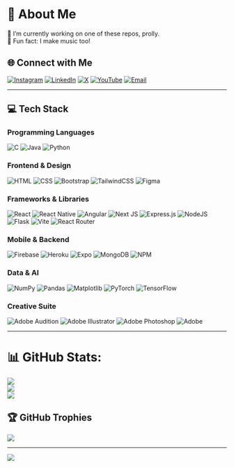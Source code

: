 # 💫 About Me
🔭 I’m currently working on one of these repos, prolly.  
🎵 Fun fact: I make music too!

## 🌐 Connect with Me
[![Instagram](https://img.shields.io/badge/Instagram-%23E4405F.svg?logo=Instagram&logoColor=white)](https://instagram.com/naman_kalla)
[![LinkedIn](https://img.shields.io/badge/LinkedIn-%230077B5.svg?logo=linkedin&logoColor=white)](https://linkedin.com/in/naman-kalla-51a336315/)
[![X](https://img.shields.io/badge/X-black.svg?logo=X&logoColor=white)](https://x.com/naman__kalla)
[![YouTube](https://img.shields.io/badge/YouTube-%23FF0000.svg?logo=YouTube&logoColor=white)](https://youtube.com/@naman_d_kalla)
[![Email](https://img.shields.io/badge/Email-D14836?logo=gmail&logoColor=white)](mailto:naman.d.kalla@gmail.com)

---

## 💻 Tech Stack

### Programming Languages
![C](https://img.shields.io/badge/c-%2300599C.svg?style=flat-square&logo=c&logoColor=white)
![Java](https://img.shields.io/badge/java-%23ED8B00.svg?style=flat-square&logo=openjdk&logoColor=white)
![Python](https://img.shields.io/badge/python-3670A0?style=flat-square&logo=python&logoColor=ffdd54)

### Frontend & Design
![HTML](https://img.shields.io/badge/html5-%23E34F26.svg?style=flat-square&logo=html5&logoColor=white)
![CSS](https://img.shields.io/badge/css3-%231572B6.svg?style=flat-square&logo=css3&logoColor=white)
![Bootstrap](https://img.shields.io/badge/bootstrap-%238511FA.svg?style=flat-square&logo=bootstrap&logoColor=white)
![TailwindCSS](https://img.shields.io/badge/tailwindcss-%2338B2AC.svg?style=flat-square&logo=tailwind-css&logoColor=white)
![Figma](https://img.shields.io/badge/figma-%23F24E1E.svg?style=flat-square&logo=figma&logoColor=white)

### Frameworks & Libraries
![React](https://img.shields.io/badge/react-%2320232a.svg?style=flat-square&logo=react&logoColor=%2361DAFB)
![React Native](https://img.shields.io/badge/react_native-%2320232a.svg?style=flat-square&logo=react&logoColor=%2361DAFB)
![Angular](https://img.shields.io/badge/angular-%23DD0031.svg?style=flat-square&logo=angular&logoColor=white)
![Next JS](https://img.shields.io/badge/Next-black?style=flat-square&logo=next.js&logoColor=white)
![Express.js](https://img.shields.io/badge/express.js-%23404d59.svg?style=flat-square&logo=express&logoColor=%2361DAFB)
![NodeJS](https://img.shields.io/badge/node.js-6DA55F?style=flat-square&logo=node.js&logoColor=white)
![Flask](https://img.shields.io/badge/flask-%23000.svg?style=flat-square&logo=flask&logoColor=white)
![Vite](https://img.shields.io/badge/vite-%23646CFF.svg?style=flat-square&logo=vite&logoColor=white)
![React Router](https://img.shields.io/badge/React_Router-CA4245?style=flat-square&logo=react-router&logoColor=white)

### Mobile & Backend
![Firebase](https://img.shields.io/badge/firebase-%23039BE5.svg?style=flat-square&logo=firebase)
![Heroku](https://img.shields.io/badge/heroku-%23430098.svg?style=flat-square&logo=heroku&logoColor=white)
![Expo](https://img.shields.io/badge/expo-1C1E24?style=flat-square&logo=expo&logoColor=#D04A37)
![MongoDB](https://img.shields.io/badge/MongoDB-%234ea94b.svg?style=flat-square&logo=mongodb&logoColor=white)
![NPM](https://img.shields.io/badge/NPM-%23CB3837.svg?style=flat-square&logo=npm&logoColor=white)

### Data & AI
![NumPy](https://img.shields.io/badge/numpy-%23013243.svg?style=flat-square&logo=numpy&logoColor=white)
![Pandas](https://img.shields.io/badge/pandas-%23150458.svg?style=flat-square&logo=pandas&logoColor=white)
![Matplotlib](https://img.shields.io/badge/Matplotlib-%23ffffff.svg?style=flat-square&logo=Matplotlib&logoColor=black)
![PyTorch](https://img.shields.io/badge/PyTorch-%23EE4C2C.svg?style=flat-square&logo=PyTorch&logoColor=white)
![TensorFlow](https://img.shields.io/badge/TensorFlow-%23FF6F00.svg?style=flat-square&logo=TensorFlow&logoColor=white)

### Creative Suite
![Adobe Audition](https://img.shields.io/badge/Adobe%20Audition-9999FF.svg?style=flat-square&logo=Adobe%20Audition&logoColor=white)
![Adobe Illustrator](https://img.shields.io/badge/adobe%20illustrator-%23FF9A00.svg?style=flat-square&logo=adobe%20illustrator&logoColor=white)
![Adobe Photoshop](https://img.shields.io/badge/adobe%20photoshop-%2331A8FF.svg?style=flat-square&logo=adobe%20photoshop&logoColor=white)
![Adobe](https://img.shields.io/badge/adobe-%23FF0000.svg?style=flat-square&logo=adobe&logoColor=white)

---

# 📊 GitHub Stats:
![](https://github-readme-stats.vercel.app/api?username=namankalla&theme=dark&hide_border=false&include_all_commits=false&count_private=false)<br/>
![](https://nirzak-streak-stats.vercel.app/?user=namankalla&theme=dark&hide_border=false)<br/>
![](https://github-readme-stats.vercel.app/api/top-langs/?username=namankalla&theme=dark&hide_border=false&include_all_commits=false&count_private=false&layout=compact)

## 🏆 GitHub Trophies
![](https://github-profile-trophy.vercel.app/?username=namankalla&theme=radical&no-frame=false&no-bg=false&margin-w=4)

---

[![](https://visitcount.itsvg.in/api?id=namankalla&icon=0&color=0)](https://visitcount.itsvg.in)

<!-- Proudly created with GPRM ( https://gprm.itsvg.in ) -->
